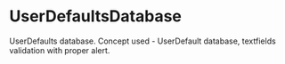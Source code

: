 # UserDefaultsDatabase
 UserDefaults database.
 Concept used - UserDefault database, textfields validation with proper alert.
